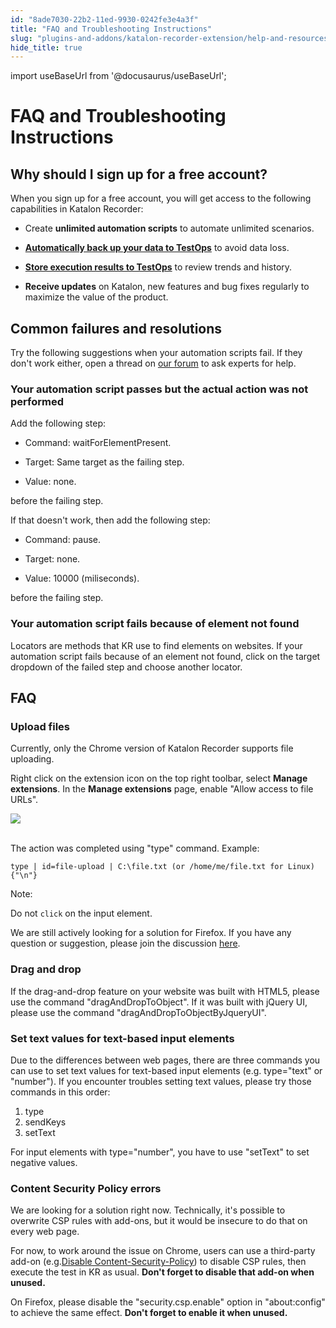 ```yaml
---
id: "8ade7030-22b2-11ed-9930-0242fe3e4a3f"
title: "FAQ and Troubleshooting Instructions"
slug: "plugins-and-addons/katalon-recorder-extension/help-and-resources/faq-and-troubleshooting-instructions"
hide_title: true
---
```

import useBaseUrl from '@docusaurus/useBaseUrl';


# <a id="concept-7243" class="anchor_top_offset"/><a id="ariaid-title1" class="anchor_top_offset"/>FAQ and Troubleshooting Instructions


## <a id="id_1" class="anchor_top_offset"/>Why should I sign up for a free account?

<div xmlns="http://www.w3.org/1999/xhtml" className="p">When you sign up for a free account, you will get access to the
  following capabilities in Katalon Recorder:<ul className="ul"><li className="li"><p className="p">Create
        <strong className="ph b">unlimited automation scripts</strong> to automate unlimited
        scenarios.</p></li><li className="li"><p className="p"><strong className="ph b"><a className="xref" href="/plugins-and-addons/katalon-recorder-extension/get-your-job-done/automate-scenarios/back-up-data-automatically">Automatically
            back up your data to TestOps</a></strong> to avoid data loss.</p></li><li className="li"><p className="p"><strong className="ph b"><a className="xref" href="#">Store
            execution results to TestOps</a></strong> to review trends and
        history.</p></li><li className="li"><p className="p"><strong className="ph b">Receive updates</strong> on Katalon, new
        features and bug fixes regularly to maximize the value of the
        product.</p></li></ul> </div>
    

## <a id="id_2" class="anchor_top_offset"/>Common failures and resolutions

    
      
<p xmlns="http://www.w3.org/1999/xhtml" className="p">Try the following suggestions when your automation scripts fail.   If they don't work either, open a thread on <a className="xref j-external-link" href="https://forum.katalon.com/c/katalon-recorder/17" target="_blank">our     forum</a> to ask experts for help.</p> 
    
          

### <a id="id_3" class="anchor_top_offset"/>Your automation script passes but the actual action was not         performed

<div xmlns="http://www.w3.org/1999/xhtml" className="p">Add the following step:<ul className="ul"><li className="li"><p className="p">Command: waitForElementPresent.</p></li><li className="li"><p className="p">Target: Same target as the failing step.</p></li><li className="li"><p className="p">Value: none.</p></li></ul> </div>
<p xmlns="http://www.w3.org/1999/xhtml" className="p">before the failing step.</p> 
<div xmlns="http://www.w3.org/1999/xhtml" className="p">If that doesn't work, then add the following step: <ul className="ul"><li className="li"><p className="p">Command:
        pause.</p></li><li className="li"><p className="p">Target: none.</p></li><li className="li"><p className="p">Value: 10000 (miliseconds).</p></li></ul></div>
<p xmlns="http://www.w3.org/1999/xhtml" className="p">before the failing step.</p> 
      

### <a id="id_4" class="anchor_top_offset"/>Your automation script fails because of element not found

      
        
<p xmlns="http://www.w3.org/1999/xhtml" className="p">Locators are methods that KR use to find elements on websites.   If your automation script fails because of an element not found,   click on the target dropdown of the failed step and choose another   locator.</p> 
      
    
    

## <a id="id_5" class="anchor_top_offset"/>FAQ

    
                  

### <a id="id_6" class="anchor_top_offset"/>Upload files

<p xmlns="http://www.w3.org/1999/xhtml" className="p">Currently, only the Chrome version of Katalon Recorder supports   file uploading.</p> 
<p xmlns="http://www.w3.org/1999/xhtml" className="p">Right click on the extension icon on the top right toolbar,   select <strong className="ph b">Manage extensions</strong>. In the <strong className="ph b">Manage     extensions</strong> page, enable "Allow access to file URLs".</p> 
<p xmlns="http://www.w3.org/1999/xhtml" className="p">   <img className="image" src={useBaseUrl("https://raw.githubusercontent.com/katalon-studio/docs-images/master/katalon-recorder/docs/katalon-recorder-allow-access-to-file-urls.png")} /><br /><br /> </p> 
<p xmlns="http://www.w3.org/1999/xhtml" className="p">The action was completed using "type" command. Example:</p> 
<pre xmlns="http://www.w3.org/1999/xhtml" className="pre codeblock"><code>type | id=file-upload | C:\file.txt (or /home/me/file.txt for Linux){"\n"}</code></pre> 
<div xmlns="http://www.w3.org/1999/xhtml" className="note note note_note"><span className="note__title">Note:</span> 
  <p className="p">Do not <code className="ph codeph">click</code> on the input element.</p>
</div>
<p xmlns="http://www.w3.org/1999/xhtml" className="p">We are still actively looking for a solution for Firefox. If you   have any question or suggestion, please join the discussion <a className="xref j-external-link" href="https://forum.katalon.com/discussion/4833/katalon-automation-recorder-how-to-do-a-file-upload-htmlinputelement" target="_blank">here</a>.</p> 
      

### <a id="id_7" class="anchor_top_offset"/>Drag and drop

      
        
<p xmlns="http://www.w3.org/1999/xhtml" className="p">If the drag-and-drop feature on your website was built with   HTML5, please use the command "dragAndDropToObject". If it was   built with jQuery UI, please use the command   "dragAndDropToObjectByJqueryUI".</p> 
      
    

### <a id="id_8" class="anchor_top_offset"/>Set text values for text-based input elements

<p xmlns="http://www.w3.org/1999/xhtml" className="p">Due to the differences between web pages, there are three   commands you can use to set text values for text-based input   elements (e.g. type="text" or "number"). If you encounter troubles   setting text values, please try those commands in this order:</p> 
<ol xmlns="http://www.w3.org/1999/xhtml" className="ol"><li className="li">type</li><li className="li">sendKeys</li><li className="li">setText</li></ol> 
<p xmlns="http://www.w3.org/1999/xhtml" className="p">   For input elements with type="number",   you have to use "setText" to set negative values. </p> 

### <a id="id_9" class="anchor_top_offset"/>Content Security Policy errors

<p xmlns="http://www.w3.org/1999/xhtml" className="p">We are looking for a solution right now. Technically, it's   possible to overwrite CSP rules with add-ons, but it would be   insecure to do that on every web page.</p> 
<p xmlns="http://www.w3.org/1999/xhtml" className="p">For now, to work around the issue on Chrome, users can use a   third-party add-on (e.g.<a className="xref j-external-link" href="https://chrome.google.com/webstore/detail/disable-content-security/ieelmcmcagommplceebfedjlakkhpden?hl=en" target="_blank">Disable Content-Security-Policy</a>)   to disable CSP rules, then execute the test in KR as usual.   <strong className="ph b">Don't forget to disable that add-on when     unused.</strong> </p> 
<p xmlns="http://www.w3.org/1999/xhtml" className="p">On Firefox, please disable the "security.csp.enable" option in   "about:config" to achieve the same effect. <strong className="ph b">Don't     forget to enable it when unused.</strong> </p> 
